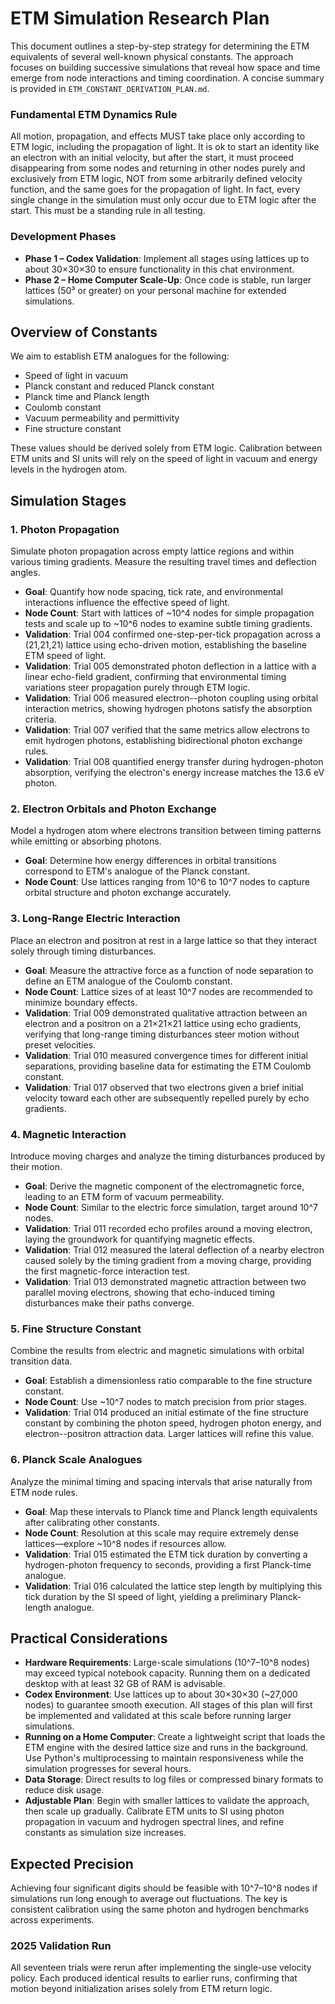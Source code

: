 # ETM Simulation Research Plan

This document outlines a step-by-step strategy for determining the ETM equivalents of several well-known physical constants. The approach focuses on building successive simulations that reveal how space and time emerge from node interactions and timing coordination. A concise summary is provided in `ETM_CONSTANT_DERIVATION_PLAN.md`.
### Fundamental ETM Dynamics Rule
All motion, propagation, and effects MUST take place only according to ETM logic, including the propagation of light. It is ok to start an identity like an electron with an initial velocity, but after the start, it must proceed disappearing from some nodes and returning in other nodes purely and exclusively from ETM logic, NOT from some arbitrarily defined velocity function, and the same goes for the propagation of light. In fact, every single change in the simulation must only occur due to ETM logic after the start. This must be a standing rule in all testing.

### Development Phases
- **Phase 1 – Codex Validation**: Implement all stages using lattices up to about 30×30×30 to ensure functionality in this chat environment.
- **Phase 2 – Home Computer Scale-Up**: Once code is stable, run larger lattices (50³ or greater) on your personal machine for extended simulations.

## Overview of Constants
We aim to establish ETM analogues for the following:

- Speed of light in vacuum
- Planck constant and reduced Planck constant
- Planck time and Planck length
- Coulomb constant
- Vacuum permeability and permittivity
- Fine structure constant

These values should be derived solely from ETM logic. Calibration between ETM units and SI units will rely on the speed of light in vacuum and energy levels in the hydrogen atom.

## Simulation Stages

### 1. Photon Propagation
Simulate photon propagation across empty lattice regions and within various timing gradients. Measure the resulting travel times and deflection angles.
- **Goal**: Quantify how node spacing, tick rate, and environmental interactions influence the effective speed of light.
- **Node Count**: Start with lattices of ~10^4 nodes for simple propagation tests and scale up to ~10^6 nodes to examine subtle timing gradients.
- **Validation**: Trial 004 confirmed one-step-per-tick propagation across a (21,21,21) lattice using echo-driven motion, establishing the baseline ETM speed of light.
- **Validation**: Trial 005 demonstrated photon deflection in a lattice with a linear echo-field gradient, confirming that environmental timing variations steer propagation purely through ETM logic.
- **Validation**: Trial 006 measured electron--photon coupling using orbital interaction metrics, showing hydrogen photons satisfy the absorption criteria.
- **Validation**: Trial 007 verified that the same metrics allow electrons to emit hydrogen photons, establishing bidirectional photon exchange rules.
- **Validation**: Trial 008 quantified energy transfer during hydrogen-photon absorption, verifying the electron's energy increase matches the 13.6 eV photon.

### 2. Electron Orbitals and Photon Exchange
Model a hydrogen atom where electrons transition between timing patterns while emitting or absorbing photons.
- **Goal**: Determine how energy differences in orbital transitions correspond to ETM's analogue of the Planck constant.
- **Node Count**: Use lattices ranging from 10^6 to 10^7 nodes to capture orbital structure and photon exchange accurately.

### 3. Long-Range Electric Interaction
Place an electron and positron at rest in a large lattice so that they interact solely through timing disturbances.
- **Goal**: Measure the attractive force as a function of node separation to define an ETM analogue of the Coulomb constant.
- **Node Count**: Lattice sizes of at least 10^7 nodes are recommended to minimize boundary effects.
- **Validation**: Trial 009 demonstrated qualitative attraction between an electron and a positron on a 21×21×21 lattice using echo gradients, verifying that long-range timing disturbances steer motion without preset velocities.
- **Validation**: Trial 010 measured convergence times for different initial separations, providing baseline data for estimating the ETM Coulomb constant.
- **Validation**: Trial 017 observed that two electrons given a brief initial velocity toward each other are subsequently repelled purely by echo gradients.

### 4. Magnetic Interaction
Introduce moving charges and analyze the timing disturbances produced by their motion.
- **Goal**: Derive the magnetic component of the electromagnetic force, leading to an ETM form of vacuum permeability.
- **Node Count**: Similar to the electric force simulation, target around 10^7 nodes.
- **Validation**: Trial 011 recorded echo profiles around a moving electron, laying the groundwork for quantifying magnetic effects.
- **Validation**: Trial 012 measured the lateral deflection of a nearby electron caused solely by the timing gradient from a moving charge, providing the first magnetic-force interaction test.
- **Validation**: Trial 013 demonstrated magnetic attraction between two parallel moving electrons, showing that echo-induced timing disturbances make their paths converge.

### 5. Fine Structure Constant
Combine the results from electric and magnetic simulations with orbital transition data.
- **Goal**: Establish a dimensionless ratio comparable to the fine structure constant.
- **Node Count**: Use ~10^7 nodes to match precision from prior stages.
- **Validation**: Trial 014 produced an initial estimate of the fine structure constant by combining the photon speed, hydrogen photon energy, and electron--positron attraction data. Larger lattices will refine this value.

### 6. Planck Scale Analogues
Analyze the minimal timing and spacing intervals that arise naturally from ETM node rules.
- **Goal**: Map these intervals to Planck time and Planck length equivalents after calibrating other constants.
- **Node Count**: Resolution at this scale may require extremely dense lattices—explore ~10^8 nodes if resources allow.
- **Validation**: Trial 015 estimated the ETM tick duration by converting a hydrogen-photon frequency to seconds, providing a first Planck-time analogue.
- **Validation**: Trial 016 calculated the lattice step length by multiplying this tick duration by the SI speed of light, yielding a preliminary Planck-length analogue.

## Practical Considerations
- **Hardware Requirements**: Large-scale simulations (10^7–10^8 nodes) may exceed typical notebook capacity. Running them on a dedicated desktop with at least 32&nbsp;GB of RAM is advisable.
- **Codex Environment**: Use lattices up to about 30×30×30 (~27,000 nodes) to guarantee smooth execution. All stages of this plan will first be implemented and validated at this scale before running larger simulations.
- **Running on a Home Computer**: Create a lightweight script that loads the ETM engine with the desired lattice size and runs in the background. Use Python's multiprocessing to maintain responsiveness while the simulation progresses for several hours.
- **Data Storage**: Direct results to log files or compressed binary formats to reduce disk usage.
- **Adjustable Plan**: Begin with smaller lattices to validate the approach, then scale up gradually. Calibrate ETM units to SI using photon propagation in vacuum and hydrogen spectral lines, and refine constants as simulation size increases.

## Expected Precision
Achieving four significant digits should be feasible with 10^7–10^8 nodes if simulations run long enough to average out fluctuations. The key is consistent calibration using the same photon and hydrogen benchmarks across experiments.


### 2025 Validation Run
All seventeen trials were rerun after implementing the single-use velocity policy. Each produced identical results to earlier runs, confirming that motion beyond initialization arises solely from ETM return logic.

